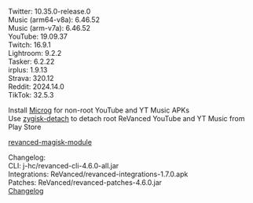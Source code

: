Twitter: 10.35.0-release.0  
Music (arm64-v8a): 6.46.52  
Music (arm-v7a): 6.46.52  
YouTube: 19.09.37  
Twitch: 16.9.1  
Lightroom: 9.2.2  
Tasker: 6.2.22  
irplus: 1.9.13  
Strava: 320.12  
Reddit: 2024.14.0  
TikTok: 32.5.3  

Install [Microg](https://github.com/ReVanced/GmsCore/releases) for non-root YouTube and YT Music APKs  
Use [zygisk-detach](https://github.com/j-hc/zygisk-detach) to detach root ReVanced YouTube and YT Music from Play Store  

[revanced-magisk-module](https://github.com/j-hc/revanced-magisk-module)  

Changelog:  
CLI: j-hc/revanced-cli-4.6.0-all.jar  
Integrations: ReVanced/revanced-integrations-1.7.0.apk  
Patches: ReVanced/revanced-patches-4.6.0.jar  
[Changelog](https://github.com/ReVanced/revanced-patches/releases/tag/v4.6.0)  
